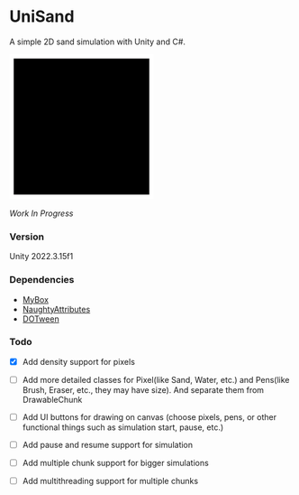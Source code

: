 # UniSand
A simple 2D sand simulation with Unity and C#. 

![SandSimulationCapture](SandSimulation.gif)

*Work In Progress*

### Version
Unity 2022.3.15f1

### Dependencies

- [MyBox](https://github.com/Deadcows/MyBox)
- [NaughtyAttributes](https://github.com/dbrizov/NaughtyAttributes)
- [DOTween](https://github.com/Demigiant/dotween)

### Todo

- [X] Add density support for pixels
- [ ] Add more detailed classes for Pixel(like Sand, Water, etc.) and Pens(like Brush, Eraser, etc., they may have size). And separate them from DrawableChunk
- [ ] Add UI buttons for drawing on canvas (choose pixels, pens, or other functional things such as simulation start, pause, etc.)
- [ ] Add pause and resume support for simulation
- [ ] Add multiple chunk support for bigger simulations
- [ ] Add multithreading support for multiple chunks




